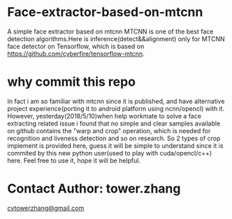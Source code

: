 # Face-extractor-based-on-mtcnn
A simple face extractor based on mtcnn
MTCNN is one of the best face detection algorithms.Here is inference(detect&&alignment) only for MTCNN face detector on Tensorflow, which is based on https://github.com/cyberfire/tensorflow-mtcnn.
# why commit this repo
In fact i am so familiar with mtcnn since it is published, and have alternative project experience(porting it to android platform using ncnn/opencl) with it.
However, yesterday(2018/5/10)when help workmate to solve a face extracting related issue i found that no simple and clear samples available on github contains the "warp and crop" operation, which is needed for recognition and liveness detection and so on research. So 2 types of crop implement is provided here, guess it will be simple to understand since it is commited by this new python user(used to play with cuda/opencl/c++) here.
Feel free to use it, hope it will be helpful.
# Contact Author: tower.zhang
cvtowerzhang@gmail.com 

